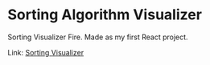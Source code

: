 # Sorting Algorithm Visualizer

Sorting Visualizer Fire. Made as my first React project.

Link: [Sorting Visualizer](https://coltyngregory.github.io/SortingAlgoVisualizer/)
